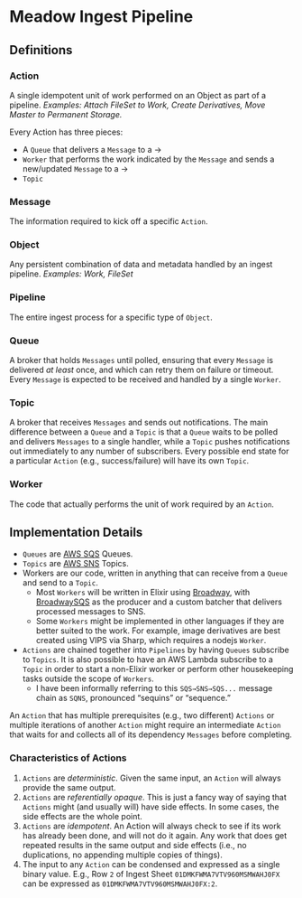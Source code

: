 # Meadow Ingest Pipeline

## Definitions

### Action

A single idempotent unit of work performed on an Object as part of a pipeline. _Examples: Attach FileSet to Work, Create Derivatives, Move Master to Permanent Storage._

Every Action has three pieces:

- A `Queue` that delivers a `Message` to a →
- `Worker` that performs the work indicated by the `Message` and sends a new/updated `Message` to a →
- `Topic`

### Message

The information required to kick off a specific `Action`.

### Object

Any persistent combination of data and metadata handled by an ingest pipeline. _Examples: Work, FileSet_

### Pipeline

The entire ingest process for a specific type of `Object`.

### Queue

A broker that holds `Messages` until polled, ensuring that every `Message` is delivered _at least_ once, and which can retry them on failure or timeout. Every `Message` is expected to be received and handled by a single `Worker`.

### Topic

A broker that receives `Messages` and sends out notifications. The main difference between a `Queue` and a `Topic` is that a `Queue` waits to be polled and delivers `Messages` to a single handler, while a `Topic` pushes notifications out immediately to any number of subscribers. Every possible end state for a particular `Action` (e.g., success/failure) will have its own `Topic`.

### Worker

The code that actually performs the unit of work required by an `Action`.

## Implementation Details

- `Queues` are [AWS SQS](https://aws.amazon.com/sqs/) Queues.
- `Topics` are [AWS SNS](https://aws.amazon.com/sns/) Topics.
- Workers are our code, written in anything that can receive from a `Queue` and send to a `Topic`.
  - Most `Workers` will be written in Elixir using [Broadway](https://hexdocs.pm/broadway/), with [BroadwaySQS](https://hexdocs.pm/broadway_sqs/) as the producer and a custom batcher that delivers processed messages to SNS.
  - Some `Workers` might be implemented in other languages if they are better suited to the work. For example, image derivatives are best  created using VIPS via Sharp, which requires a nodejs `Worker`.
- `Actions` are chained together into `Pipelines` by having `Queues` subscribe to `Topics`. It is also possible to have an AWS Lambda subscribe to a `Topic` in order to start a non-Elixir worker or perform other housekeeping tasks outside the scope of `Workers`.
  - I have been informally referring to this `SQS→SNS→SQS...` message chain as `SQNS`, pronounced “sequins” or “sequence.”

An `Action` that has multiple prerequisites (e.g., two different) `Actions` or multiple iterations of another `Action` might require an intermediate `Action` that waits for and collects all of its dependency `Messages` before completing.

### Characteristics of Actions

1. `Actions` are *deterministic*. Given the same input, an `Action` will always provide the same output.
2. `Actions` are *referentially opaque*. This is just a fancy way of saying that `Actions` might (and usually will) have side effects. In some cases, the side effects are the whole point.
3. `Actions` are *idempotent*. An Action will always check to see if its work has already been done, and will not do it again. Any work that does get repeated results in the same output and side effects (i.e., no duplications, no appending multiple copies of things).
4. The input to any `Action` can be condensed and expressed as a single binary value. E.g., Row `2` of Ingest Sheet `01DMKFWMA7VTV960MSMWAHJ0FX` can be expressed as `01DMKFWMA7VTV960MSMWAHJ0FX:2`.
